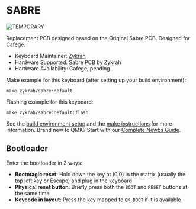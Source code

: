 # SABRE

![TEMPORARY](https://i.imgur.com/DA1ruvuh.jpeg)

Replacement PCB designed based on the Original Sabre PCB. Designed for Cafege.

* Keyboard Maintainer: [Zykrah](https://github.com/zykrah)
* Hardware Supported: Sabre PCB by Zykrah
* Hardware Availability: Cafege, pending

Make example for this keyboard (after setting up your build environment):

    make zykrah/sabre:default

Flashing example for this keyboard:

    make zykrah/sabre:default:flash

See the [build environment setup](https://docs.qmk.fm/#/getting_started_build_tools) and the [make instructions](https://docs.qmk.fm/#/getting_started_make_guide) for more information. Brand new to QMK? Start with our [Complete Newbs Guide](https://docs.qmk.fm/#/newbs).

## Bootloader

Enter the bootloader in 3 ways:

* **Bootmagic reset**: Hold down the key at (0,0) in the matrix (usually the top left key or Escape) and plug in the keyboard
* **Physical reset button**: Briefly press both the `BOOT` and `RESET` buttons at the same time
* **Keycode in layout**: Press the key mapped to `QK_BOOT` if it is available
